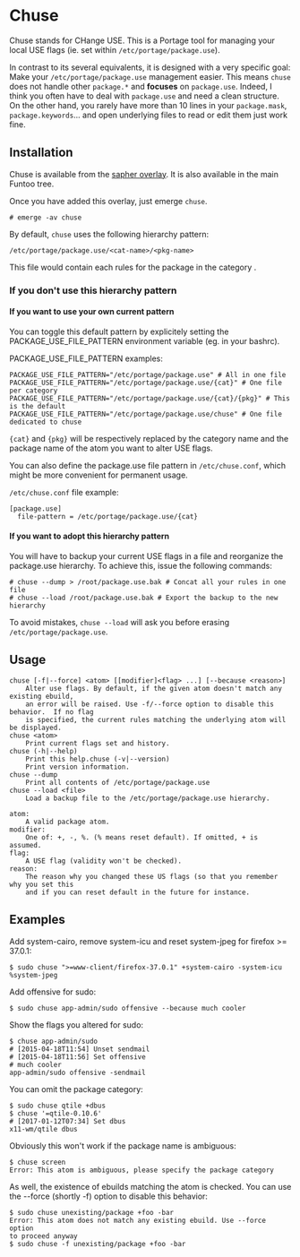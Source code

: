 Chuse
=====

Chuse stands for CHange USE. This is a Portage tool for managing your local USE flags (ie. set
within `/etc/portage/package.use`).

In contrast to its several equivalents, it is designed with a very specific goal: Make your
`/etc/portage/package.use` management easier. This means `chuse` does not handle other `package.*`
and **focuses** on `package.use`. Indeed, I think you often have to deal with `package.use` and need
a clean structure. On the other hand, you rarely have more than 10 lines in your `package.mask`,
`package.keywords`... and open underlying files to read or edit them just work fine.

Installation
------------

Chuse is available from the [sapher overlay][1]. It is also available in the main Funtoo tree.

Once you have added this overlay, just emerge `chuse`.

    # emerge -av chuse

By default, `chuse` uses the following hierarchy pattern:

    /etc/portage/package.use/<cat-name>/<pkg-name>

This file would contain each rules for the package <pkg-name> in the category <cat-name>.

### If you don't use this hierarchy pattern

#### If you want to use your own current pattern

You can toggle this default pattern by explicitely setting the PACKAGE\_USE\_FILE\_PATTERN
environment variable (eg. in your bashrc).

PACKAGE\_USE\_FILE\_PATTERN examples:

    PACKAGE_USE_FILE_PATTERN="/etc/portage/package.use" # All in one file
    PACKAGE_USE_FILE_PATTERN="/etc/portage/package.use/{cat}" # One file per category
    PACKAGE_USE_FILE_PATTERN="/etc/portage/package.use/{cat}/{pkg}" # This is the default
    PACKAGE_USE_FILE_PATTERN="/etc/portage/package.use/chuse" # One file dedicated to chuse

`{cat}` and `{pkg}` will be respectively replaced by the category name and the package name of
the atom you want to alter USE flags.

You can also define the package.use file pattern in `/etc/chuse.conf`, which might be more
convenient for permanent usage.

`/etc/chuse.conf` file example:

    [package.use]
      file-pattern = /etc/portage/package.use/{cat}

#### If you want to adopt this hierarchy pattern

You will have to backup your current USE flags in a file and reorganize the package.use hierarchy.
To achieve this, issue the following commands:

    # chuse --dump > /root/package.use.bak # Concat all your rules in one file
    # chuse --load /root/package.use.bak # Export the backup to the new hierarchy

To avoid mistakes, `chuse --load` will ask you before erasing `/etc/portage/package.use`.

Usage
-----

    chuse [-f|--force] <atom> [[modifier]<flag> ...] [--because <reason>]
        Alter use flags. By default, if the given atom doesn't match any existing ebuild,
        an error will be raised. Use -f/--force option to disable this behavior.  If no flag
        is specified, the current rules matching the underlying atom will be displayed.
    chuse <atom>
        Print current flags set and history.
    chuse (-h|--help)
        Print this help.chuse (-v|--version)
        Print version information.
    chuse --dump
        Print all contents of /etc/portage/package.use
    chuse --load <file>
        Load a backup file to the /etc/portage/package.use hierarchy.

    atom:
        A valid package atom.
    modifier:
        One of: +, -, %. (% means reset default). If omitted, + is assumed.
    flag:
        A USE flag (validity won't be checked).
    reason:
        The reason why you changed these US flags (so that you remember why you set this
        and if you can reset default in the future for instance.

Examples
--------

Add system-cairo, remove system-icu and reset system-jpeg for firefox >= 37.0.1:

    $ sudo chuse ">=www-client/firefox-37.0.1" +system-cairo -system-icu %system-jpeg

Add offensive for sudo:

    $ sudo chuse app-admin/sudo offensive --because much cooler

Show the flags you altered for sudo:

    $ chuse app-admin/sudo
    # [2015-04-18T11:54] Unset sendmail
    # [2015-04-18T11:56] Set offensive
    # much cooler
    app-admin/sudo offensive -sendmail

You can omit the package category:

    $ sudo chuse qtile +dbus
    $ chuse '=qtile-0.10.6'
    # [2017-01-12T07:34] Set dbus
    x11-wm/qtile dbus

Obviously this won't work if the package name is ambiguous:

    $ chuse screen
    Error: This atom is ambiguous, please specify the package category

As well, the existence of ebuilds matching the atom is checked. You can use
the --force (shortly -f) option to disable this behavior:

    $ sudo chuse unexisting/package +foo -bar
    Error: This atom does not match any existing ebuild. Use --force option
    to proceed anyway
    $ sudo chuse -f unexisting/package +foo -bar

[1]: https://github.com/apinsard/sapher-overlay
